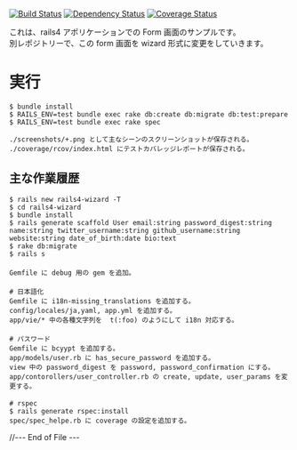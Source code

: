
[![Build Status](https://travis-ci.org/katoy/rails4-form-before-wizard.svg?branch=master)](https://travis-ci.org/katoy/rails4-form-before-wizard)
[![Dependency Status](https://gemnasium.com/katoy/rails4-form-before-wizard.png)](https://gemnasium.com/katoy/rails4-form-before-wizard)
[![Coverage Status](https://coveralls.io/repos/katoy/rails4-form-before-wizard/badge.png?branch=master)](https://coveralls.io/r/katoy/rails4-form-before-wizard?branch=master)

これは、rails4 アポリケーションでの Form 画面のサンプルです。  
別レポジトリーで、この form 画面を wizard 形式に変更をしていきます。  

#
# 実行

    $ bundle install
	$ RAILS_ENV=test bundle exec rake db:create db:migrate db:test:prepare
	$ RAILS_ENV=test bundle exec rake spec

    ./screenshots/+.png として主なシーンのスクリーンショットが保存される。  
	./coverage/rcov/index.html にテストカバレッジレポートが保存される。  


## 主な作業履歴

    $ rails new rails4-wizard -T
    $ cd rails4-wizard
    $ bundle install
    $ rails generate scaffold User email:string password_digest:string name:string twitter_username:string github_username:string website:string date_of_birth:date bio:text
    $ rake db:migrate
	$ rails s
    　
    Gemfile に debug 用の gem を追加。
    　
    # 日本語化
    Gemfile に i18n-missing_translations を追加する。
	config/locales/ja,yaml, app.yml を追加する。
	app/vie/* 中の各種文字列を  t(:foo) のようにして i18n 対応する。
    　
    # パスワード
    Gemfile に bcyypt を追加する。
    app/models/user.rb に has_secure_password を追加する。
    view 中の password_digest を password, password_confirmation にする。
	app/contorollers/user_controller.rb の create, update, user_params を変更する。
    　
    # rspec
    $ rails generate rspec:install
    spec/spec_helpe.rb に coverage の設定を追加する。


//--- End of File ---
